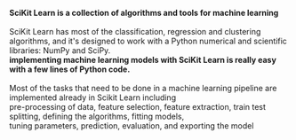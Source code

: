 <strong>SciKit Learn is a collection of algorithms and tools for machine learning</strong>
<br><br>
SciKit Learn has most of the classification, regression and clustering algorithms, and it's designed to work with a Python numerical and scientific <br>
libraries: NumPy and SciPy.<br>
<strong>implementing machine learning models with SciKit Learn is really easy with a few lines of Python code.</strong><br><br>
Most of the tasks that need to be done in a machine learning pipeline are implemented already in Scikit Learn including<br>
pre-processing of data, feature selection, feature extraction, train test splitting, defining the algorithms, fitting models,<br> tuning parameters, prediction, evaluation, and exporting the model
